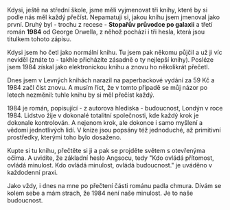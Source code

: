 <!-- dcterms:identifier = riderweblog#6 -->
<!-- dcterms:title = Válka je mír. Svoboda je otroctví. Nevědomost je síla. -->
<!-- np9:categoryId = 2 -->
<!-- x4w:category = Lidé a jiná zvěř -->
<!-- np9:authorId = 1 -->
<!-- np9:authorEmail = michal.valasek@altairis.cz -->
<!-- dcterms:creator = Michal Altair Valášek -->
<!-- dcterms:created = 2003-02-06T23:36:30+01:00 -->
<!-- dcterms:dateAccepted = 2003-02-06T23:36:30+01:00 -->

Kdysi, ještě na střední škole, jsme měli vyjmenovat tři knihy, které by si podle nás měl každý přečíst. Nepamatuji si, jakou knihu jsem jmenoval jako první. Druhý byl - trochu z recese - **Stopařův průvodce po galaxii** a třetí román **1984** od George Orwella, z něhož pochází i tři hesla, která jsou titulkem tohoto zápisu.

Kdysi jsem ho četl jako normální knihu. Tu jsem pak někomu půjčil a už ji víc neviděl (znáte to - takhle přicházíte zásadně o ty nejlepší knihy). Posléze jsem 1984 získal jako elektronickou knihu a znovu ho několikrát přečetl.

Dnes jsem v Levných knihách narazil na paperbackové vydání za 59 Kč a 1984 začl číst znovu. A musím říct, že v tomto případě se můj názor po letech nezměnil: tuhle knihu by si měl přečíst každý.

1984 je román, popisující - z autorova hlediska - budoucnost, Londýn v roce 1984. Lidstvo žije v dokonalé totalitní společnosti, kde každý krok je dokonale kontrolován. A nejenom krok, ale dokonce i samo myšlení a vědomí jednotlivých lidí. V knize jsou popsány též jednoduché, až primitivní prostředky, kterými toho bylo dosaženo.

Kupte si tu knihu, přečtěte si ji a pak se projděte světem s otevřenýma očima. A uvidíte, že základní heslo Angsocu, tedy "Kdo ovládá přítomost, ovládá minulost. Kdo ovládá minulost, ovládá budoucnost." je uváděno v každodenní praxi.

Jako vždy, i dnes na mne po přečtení části románu padla chmura. Dívám se kolem sebe a mám strach, že 1984 není naše minulost. Je to naše budoucnost.